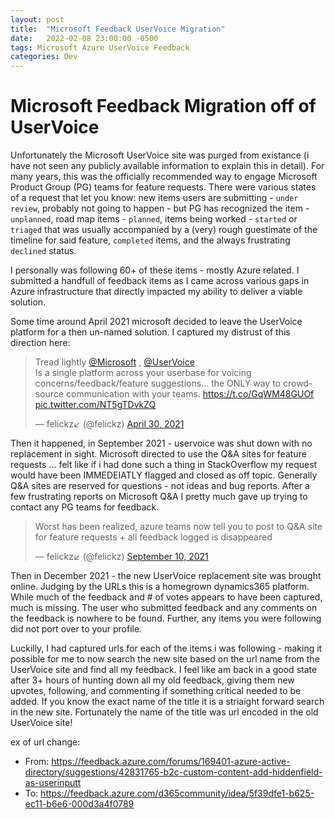 ```yaml
---
layout: post
title:  "Microsoft Feedback UserVoice Migration"
date:   2022-02-08 23:00:00 -0500
tags: Microsoft Azure UserVoice Feedback
categories: Dev
---
```


# Microsoft Feedback Migration off of UserVoice

Unfortunately the Microsoft UserVoice site was purged from existance (i have not seen any publicly available information to explain this in detail).  For many years, this was the officially recommended way to engage Microsoft Product Group (PG) teams for feature requests. There were various states of a request that let you know: new items users are submitting - `under review`, probably not going to happen - but PG has recognized the item - `unplanned`,  road map items -  `planned`, items being worked - `started` or `triaged` that was usually accompanied by a (very) rough guestimate of the timeline for said feature, `completed` items, and the always frustrating `declined` status.

  I personally was following 60+ of these items - mostly Azure related. I submitted a handfull of feedback items as I came across various gaps in Azure infrastructure that directly impacted my ability to deliver a viable solution.

Some time around April 2021 microsoft decided to leave the UserVoice platform for a then un-named solution.  I captured my distrust of this direction here: 

<blockquote class="twitter-tweet"><p lang="en" dir="ltr">Tread lightly <a href="https://twitter.com/Microsoft?ref_src=twsrc%5Etfw">@Microsoft</a> , <a href="https://twitter.com/UserVoice?ref_src=twsrc%5Etfw">@UserVoice</a><br>Is a single platform across your userbase for voicing concerns/feedback/feature suggestions... the ONLY way to crowdsource communication with your teams. <a href="https://t.co/GqWM48GUOf">https://t.co/GqWM48GUOf</a> <a href="https://t.co/NT5gTDvkZQ">pic.twitter.com/NT5gTDvkZQ</a></p>&mdash; felickz↙️ (@felickz) <a href="https://twitter.com/felickz/status/1388227778315702272?ref_src=twsrc%5Etfw">April 30, 2021</a></blockquote> <script async src="https://platform.twitter.com/widgets.js" charset="utf-8"></script>


Then it happened, in September 2021 - uservoice was shut down with no replacement in sight.  Microsoft directed to use the Q&A sites for feature requests ... felt like if i had done such a thing in StackOverflow my request would have been IMMEDEIATLY flagged and closed as off topic.  Generally Q&A sites are reserved for questions - not ideas and bug reports.   After a few frustrating reports on Microsoft Q&A I pretty much gave up trying to contact any PG teams for feedback.

<blockquote class="twitter-tweet"><p lang="en" dir="ltr">Worst has been realized, azure teams now tell you to post to Q&amp;A site for feature requests + all feedback logged is disappeared</p>&mdash; felickz↙️ (@felickz) <a href="https://twitter.com/felickz/status/1436479295661215762?ref_src=twsrc%5Etfw">September 10, 2021</a></blockquote> <script async src="https://platform.twitter.com/widgets.js" charset="utf-8"></script>


Then in December 2021 - the new UserVoice replacement site was brought online.  Judging by the URLs this is a homegrown dynamics365 platform.  While much of the feedback and # of votes appears to have been captured, much is missing.  The user who submitted feedback and any comments on the feedback is nowhere to be found. Further, any items you were following did not port over to your profile.  

Luckilly, I had captured urls for each of the items i was following - making it possible for me to now search the new site based on the url name from the UserVoice site and find all my feedback.  I feel like am back in a good state after 3+ hours of hunting down all my old feedback, giving them new upvotes, following, and commenting if something critical needed to be added. If you know the exact name of the title it is a striaight forward search in the new site.  Fortunately the name of the title was url encoded in the old UserVoice site!

ex of url change:
* From: https://feedback.azure.com/forums/169401-azure-active-directory/suggestions/42831765-b2c-custom-content-add-hiddenfield-as-userinputt
* To: https://feedback.azure.com/d365community/idea/5f39dfe1-b625-ec11-b6e6-000d3a4f0789
